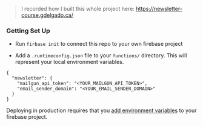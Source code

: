 > I recorded how I built this whole project here: https://newsletter-course.gdelgado.ca/

### Getting Set Up

- Run `firbase init` to connect this repo to your own firebase project

- Add a `.runtimeconfig.json` file to your `functions/` directory. This will represent your local environment variables.

```
{
  "newsletter": {
    "mailgun_api_token": "<YOUR_MAILGUN_API_TOKEN>",
    "email_sender_domain": "<YOUR_EMAIL_SENDER_DOMAIN>"
  }
}
```

Deploying in production requires that you [add environment variables](https://firebase.google.com/docs/functions/config-env) to your firebase project.

